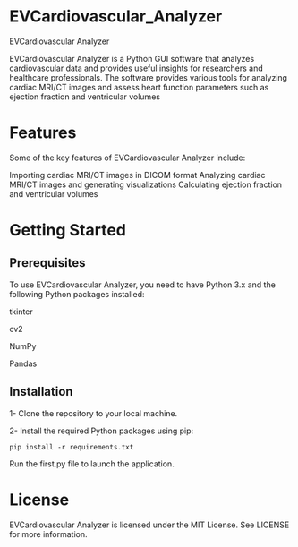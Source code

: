 # EVCardiovascular_Analyzer
EVCardiovascular Analyzer
 
EVCardiovascular Analyzer is a Python GUI software that analyzes cardiovascular data and provides useful insights for researchers and healthcare professionals. The software provides various tools for analyzing  cardiac MRI/CT images and assess heart function parameters such as ejection fraction and ventricular volumes

# Features
Some of the key features of EVCardiovascular Analyzer include:

Importing cardiac MRI/CT images in DICOM format
Analyzing cardiac MRI/CT images and generating visualizations
Calculating ejection fraction and ventricular volumes


# Getting Started
## Prerequisites
To use EVCardiovascular Analyzer, you need to have Python 3.x and the following Python packages installed:

tkinter

cv2

NumPy

Pandas


## Installation
1- Clone the repository to your local machine.

2- Install the required Python packages using pip:

```
pip install -r requirements.txt
```
Run the first.py file to launch the application.

# License
EVCardiovascular Analyzer is licensed under the MIT License. See LICENSE for more information.
